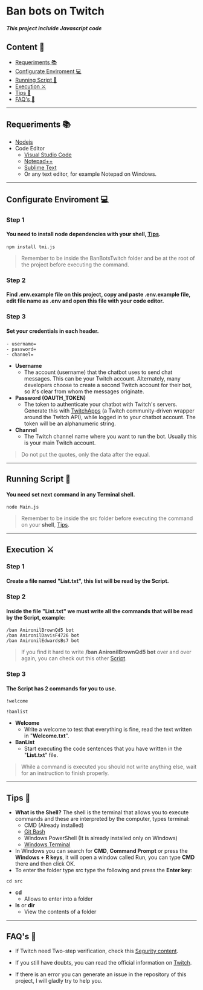 # Ban bots on Twitch
#### *This project incluide Javascript code*

## Content 📜 
- [Requeriments 📚](#requeriments-)
- [Configurate Enviroment 💻](#configurate-enviroment-)
- [Running Script 🚗](#running-script-)
- [Execution ⚔](#execution-)
- [Tips 🎈](#tips-)
- [FAQ's 💼](#faqs-)
___

## Requeriments 📚
 - [Nodejs](https://nodejs.org/)
 - Code Editor
    - [Visual Studio Code](https://code.visualstudio.com/)
    - [Notepad++](https://notepad-plus-plus.org/downloads/)
    - [Sublime Text](https://www.sublimetext.com/)
    - Or any text editor, for example Notepad on Windows.
___

## Configurate Enviroment 💻

### **Step 1**
#### You need to install node dependencies with your **shell**, [Tips](#tips-).
```
npm install tmi.js
```
> Remember to be inside the BanBotsTwitch folder and be at the root of the project before executing the command. 
### **Step 2**
#### Find **.env.example** file on this project, copy and paste .env.example file, edit file name as **.env** and open this file with your code editor. 

### **Step 3**
#### Set your credentials in each header.
```
- username=
- password=
- channel=
```
- **Username**
    - The account (username) that the chatbot uses to send chat messages. This can be your Twitch account. Alternately, many developers choose to create a second Twitch account for their bot, so it's clear from whom the messages originate.
- **Password (OAUTH_TOKEN)**
    - The token to authenticate your chatbot with Twitch's servers. Generate this with [TwitchApps](https://twitchapps.com/tmi/) (a Twitch community-driven wrapper around the Twitch API), while logged in to your chatbot account. The token will be an alphanumeric string.
- **Channel**
    - The Twitch channel name where you want to run the bot. Usually this is your main Twitch account.
> Do not put the quotes, only the data after the equal.
___
## Running Script 🚗

#### You need set next command in any Terminal **shell**.
```
node Main.js
```
> Remember to be inside the src folder before executing the command on your **shell**, [Tips](#tips-).
___
## Execution ⚔
### **Step 1**
#### Create a file named "**List.txt**", this list will be read by the Script.

### **Step 2**
#### Inside the file "**List.txt**" we must write all the commands that will be read by the Script, **example**: 
```
/ban AnironilBrownQd5 bot
/ban AnironilDavisF4726 bot
/ban AnironilEdwardsBs7 bot
```
> If you find it hard to write **/ban AnironilBrownQd5 bot** over and over again, you can check out this other [Script](https://github.com/OrtizUriel112/SentencesUsersTwitch).
### **Step 3**
#### The Script has 2 commands for you to use.

```
!welcome
```
```
!banlist
```
- **Welcome**
    - Write a welcome to test that everything is fine, read the text written in "**Welcome.txt**".
- **BanList**
    - Start executing the code sentences that you have written in the "**List.txt**" file.
> While a command is executed you should not write anything else, wait for an instruction to finish properly.
___
## Tips 🎈
- **What is the Shell?** The shell is the terminal that allows you to execute commands and these are interpreted by the computer, types terminal:
    - CMD (Already installed)
    - [Git Bash](https://git-scm.com/)
    - Windows PowerShell (It is already installed only on Windows)
    - [Windows Terminal](https://www.microsoft.com/es-mx/p/windows-terminal/9n0dx20hk701)
- In Windows you can search for **CMD**, **Command Prompt** or press the **Windows + R keys**, it will open a window called Run, you can type **CMD** there and then click OK.
- To enter the folder type src type the following and press the **Enter key**:
```
cd src
```
    
- **cd**
    - Allows to enter into a folder
- **ls** or **dir**
    - View the contents of a folder
___
## FAQ's 💼
- If Twitch need Two-step verification, check this [Segurity content](https://www.twitch.tv/settings/security).
- If you still have doubts, you can read the official information on [Twitch](https://dev.twitch.tv/docs/irc#next-steps).

- If there is an error you can generate an issue in the repository of this project, I will gladly try to help you.